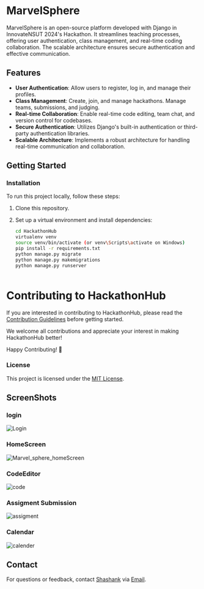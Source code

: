 # MarvelSphere

MarvelSphere is an open-source platform developed with Django in InnovateNSUT 2024's Hackathon. It streamlines teaching processes, offering user authentication, class management, and real-time coding collaboration. The scalable architecture ensures secure authentication and effective communication.

## Features

- **User Authentication**: Allow users to register, log in, and manage their profiles.
- **Class Management**: Create, join, and manage hackathons. Manage teams, submissions, and judging.
- **Real-time Collaboration**: Enable real-time code editing, team chat, and version control for codebases.
- **Secure Authentication**: Utilizes Django's built-in authentication or third-party authentication libraries.
- **Scalable Architecture**: Implements a robust architecture for handling real-time communication and collaboration.

## Getting Started

### Installation

To run this project locally, follow these steps:

1. Clone this repository.
2. Set up a virtual environment and install dependencies:

   ```bash
   cd HackathonHub
   virtualenv venv
   source venv/bin/activate (or venv\Scripts\activate on Windows)
   pip install -r requirements.txt
   python manage.py migrate
   python manage.py makemigrations
   python manage.py runserver 



# Contributing to HackathonHub

If you are interested in contributing to HackathonHub, please read the [Contribution Guidelines](https://github.com/shashaaankkkkk/CodeFlix/blob/main/CONTRIBUTING.md) before getting started.

We welcome all contributions and appreciate your interest in making HackathonHub better!

Happy Contributing! 🚀


### License

This project is licensed under the [MIT License](LICENSE).
## ScreenShots

### login 
![Login](https://github.com/shashaaankkkkk/MarvelSphere/assets/61085117/a2e2aa25-5e0c-4994-b600-f67508ad2e44)

### HomeScreen
![Marvel_sphere_homeScreen](https://github.com/shashaaankkkkk/MarvelSphere/assets/61085117/9ba6024e-6bcb-4d01-b5c6-51478c89bb4b)
### CodeEditor
![code](https://github.com/shashaaankkkkk/MarvelSphere/assets/61085117/f0913d8a-54fb-49bc-9ee2-892d23835a49)
### Assigment Submission
![assigment](https://github.com/shashaaankkkkk/MarvelSphere/assets/61085117/daab873e-f8b0-42ba-8391-993e89c99a8a)
### Calendar
![calender](https://github.com/shashaaankkkkk/MarvelSphere/assets/61085117/e1174c12-eb86-41ae-8a64-d5f495a78d3d)



## Contact

For questions or feedback, contact [Shashank](https://github.com/shashaaankkkkk) via [Email](shashankshekhar8534@gmail.com).


